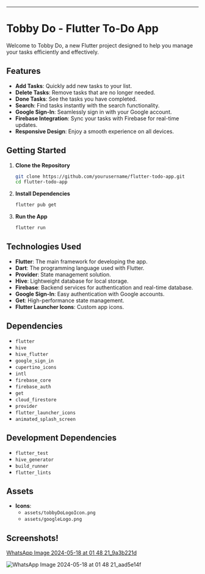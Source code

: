 ---

# Tobby Do - Flutter To-Do App

Welcome to Tobby Do, a new Flutter project designed to help you manage your tasks efficiently and effectively.

## Features

- **Add Tasks**: Quickly add new tasks to your list.
- **Delete Tasks**: Remove tasks that are no longer needed.
- **Done Tasks**: See the tasks you have completed.
- **Search**: Find tasks instantly with the search functionality.
- **Google Sign-In**: Seamlessly sign in with your Google account.
- **Firebase Integration**: Sync your tasks with Firebase for real-time updates.
- **Responsive Design**: Enjoy a smooth experience on all devices.

## Getting Started

1. **Clone the Repository**
   ```sh
   git clone https://github.com/yourusername/flutter-todo-app.git
   cd flutter-todo-app
   ```

2. **Install Dependencies**
   ```sh
   flutter pub get
   ```

3. **Run the App**
   ```sh
   flutter run
   ```

## Technologies Used

- **Flutter**: The main framework for developing the app.
- **Dart**: The programming language used with Flutter.
- **Provider**: State management solution.
- **Hive**: Lightweight database for local storage.
- **Firebase**: Backend services for authentication and real-time database.
- **Google Sign-In**: Easy authentication with Google accounts.
- **Get**: High-performance state management.
- **Flutter Launcher Icons**: Custom app icons.

## Dependencies

- `flutter`
- `hive`
- `hive_flutter`
- `google_sign_in`
- `cupertino_icons`
- `intl`
- `firebase_core`
- `firebase_auth`
- `get`
- `cloud_firestore`
- `provider`
- `flutter_launcher_icons`
- `animated_splash_screen`

## Development Dependencies

- `flutter_test`
- `hive_generator`
- `build_runner`
- `flutter_lints`

## Assets

- **Icons**:
  - `assets/tobbyDoLogoIcon.png`
  - `assets/googleLogo.png`

## Screenshots!

[WhatsApp Image 2024-05-18 at 01 48 21_9a3b221d](https://github.com/eynsmre/TobbyDo/assets/99328052/84389e81-9503-40c5-97e1-71ed89ca061e)

![WhatsApp Image 2024-05-18 at 01 48 21_aad5e14f](https://github.com/eynsmre/TobbyDo/assets/99328052/6f4b3797-bdb9-4bb7-9915-108017768632)

